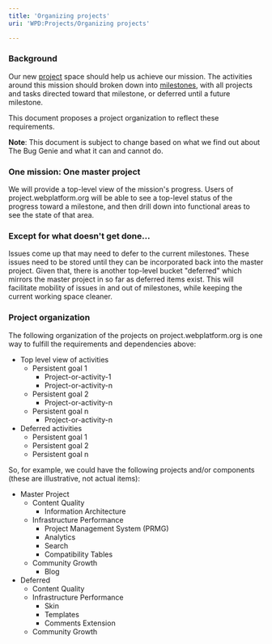 ```yaml
---
title: 'Organizing projects'
uri: 'WPD:Projects/Organizing projects'

---
```

### Background

Our new [project](http://project.webplatform.org) space should help us achieve our mission. The activities around this mission should broken down into [milestones](/WPD:Project_Status), with all projects and tasks directed toward that milestone, or deferred until a future milestone.

This document proposes a project organization to reflect these requirements.

**Note**: This document is subject to change based on what we find out about The Bug Genie and what it can and cannot do.

### One mission: One master project

We will provide a top-level view of the mission's progress. Users of project.webplatform.org will be able to see a top-level status of the progress toward a milestone, and then drill down into functional areas to see the state of that area.

### Except for what doesn't get done...

Issues come up that may need to defer to the current milestones. These issues need to be stored until they can be incorporated back into the master project. Given that, there is another top-level bucket "deferred" which mirrors the master project in so far as deferred items exist. This will facilitate mobility of issues in and out of milestones, while keeping the current working space cleaner.

### Project organization

The following organization of the projects on project.webplatform.org is one way to fulfill the requirements and dependencies above:

-   Top level view of activities
    -   Persistent goal 1
        -   Project-or-activity-1
        -   Project-or-activity-n
    -   Persistent goal 2
        -   Project-or-activity-n
    -   Persistent goal n
        -   Project-or-activity-n
-   Deferred activities
    -   Persistent goal 1
    -   Persistent goal 2
    -   Persistent goal n

So, for example, we could have the following projects and/or components (these are illustrative, not actual items):

-   Master Project
    -   Content Quality
        -   Information Architecture
    -   Infrastructure Performance
        -   Project Management System (PRMG)
        -   Analytics
        -   Search
        -   Compatibility Tables
    -   Community Growth
        -   Blog
-   Deferred
    -   Content Quality
    -   Infrastructure Performance
        -   Skin
        -   Templates
        -   Comments Extension
    -   Community Growth
